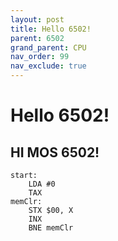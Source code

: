 ```yaml
---
layout: post
title: Hello 6502!
parent: 6502
grand_parent: CPU
nav_order: 99
nav_exclude: true
---
```


# Hello 6502!
## HI MOS 6502!
```
start:
    LDA #0
    TAX
memClr:
    STX $00, X
    INX
    BNE memClr
```